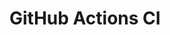# GitHub Actions CI
















































































































































































































































































































































































































































































































































































































































































































































































































































































































































































































































